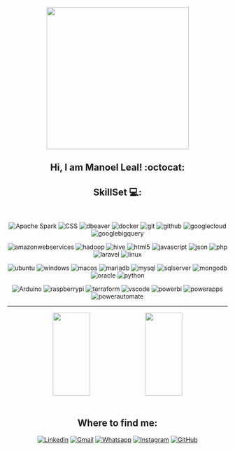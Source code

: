 <div align="center">
  
<img src = "https://raw.githubusercontent.com/gist/vininjr/d29bb07bdadb41e4b0923bc8fa748b1a/raw/88f20c9d749d756be63f22b09f3c4ac570bc5101/programming.gif" width = "325px">
  
## Hi, I am Manoel Leal! :octocat:

</div>

<div align="center">

  ## SkillSet 💻:

<br>

  ![Apache Spark](https://img.shields.io/badge/-Spark-333333?style=plastic&logo=apachespark&color=E25A1C&logoColor=white)
  ![CSS](https://img.shields.io/badge/-CSS-333333?style=plastic&logo=css3&color=1572B6&logoColor=white)
  ![dbeaver](https://img.shields.io/badge/-DBeaver-333333?style=plastic&logo=dbeaver&color=382923&logoColor=white)
  ![docker](https://img.shields.io/badge/-Docker-333333?style=plastic&logo=docker&color=2496ED&logoColor=white)
  ![git](https://img.shields.io/badge/-Git-333333?style=plastic&logo=git&color=F05032&logoColor=white)
  ![github](https://img.shields.io/badge/-Github-333333?style=plastic&logo=github&color=181717&logoColor=white)
  ![googlecloud](https://img.shields.io/badge/-Google%20Cloud-333333?style=plastic&logo=googlecloud&color=4285F4&logoColor=white)
  ![googlebigquery](https://img.shields.io/badge/-Google%20Big%20Query-333333?style=plastic&logo=googlebigquery&color=669DF6&logoColor=white)
  
  ![amazonwebservices](https://img.shields.io/badge/-AWS-333333?style=plastic&logo=amazonwebservices&color=232F3E&logoColor=white)
  ![hadoop](https://img.shields.io/badge/-Hadoop-333333?style=plastic&logo=apachehadoop&color=66CCFF&logoColor=black)
  ![hive](https://img.shields.io/badge/-Hive-333333?style=plastic&logo=apachehive&color=FDEE21&logoColor=black)
  ![html5](https://img.shields.io/badge/-HTML-333333?style=plastic&logo=html5&color=E34F26&logoColor=white)
  ![javascript](https://img.shields.io/badge/-JavaScript-333333?style=plastic&logo=javascript&color=F7DF1E&logoColor=black)
  ![json](https://img.shields.io/badge/-JSON-333333?style=plastic&logo=json&color=000000&logoColor=white)
  ![php](https://img.shields.io/badge/-PHP-333333?style=plastic&logo=php&color=777BB4&logoColor=white)
  ![laravel](https://img.shields.io/badge/-Laravel-333333?style=plastic&logo=laravel&color=FF2D20&logoColor=white)
  ![linux](https://img.shields.io/badge/-Linux-333333?style=plastic&logo=linux&color=FCC624&logoColor=black)
  
  ![ubuntu](https://img.shields.io/badge/-Ubuntu-333333?style=plastic&logo=ubuntu&color=E95420&logoColor=white)
  ![windows](https://img.shields.io/badge/-Windows-333333?style=plastic&logo=windows&color=0078D4&logoColor=white)
  ![macos](https://img.shields.io/badge/-macOS-333333?style=plastic&logo=macos&color=000000&logoColor=white)
  ![mariadb](https://img.shields.io/badge/-MariaDB-333333?style=plastic&logo=mariadb&color=003545&logoColor=white)
  ![mysql](https://img.shields.io/badge/-MySQL-333333?style=plastic&logo=mysql&color=4479A1&logoColor=white)
  ![sqlserver](https://img.shields.io/badge/-SQLServer-333333?style=plastic&logo=microsoftsqlserver&color=CC2927&logoColor=white)
  ![mongodb](https://img.shields.io/badge/-MongoDB-333333?style=plastic&logo=mongodb&color=47A248&logoColor=white)
  ![oracle](https://img.shields.io/badge/-Oracle-333333?style=plastic&logo=oracle&color=F80000&logoColor=white)
  ![python](https://img.shields.io/badge/-Python-333333?style=plastic&logo=python&color=3776AB&logoColor=white)
  
  ![Arduino](https://img.shields.io/badge/-Arduino-333333?style=plastic&logo=arduino&color=00878F&logoColor=white)
  ![raspberrypi](https://img.shields.io/badge/-Raspberry%20Pi-333333?style=plastic&logo=raspberrypi&color=A22846&logoColor=white)
  ![terraform](https://img.shields.io/badge/-Terraform-333333?style=plastic&logo=terraform&color=844FBA&logoColor=white)
  ![vscode](https://img.shields.io/badge/-Visual%20Code-333333?style=plastic&logo=visualstudiocode&color=007ACC&logoColor=white)
  ![powerbi](https://img.shields.io/badge/-Power%20BI-333333?style=plastic&logo=powerbi&color=F2C811&logoColor=black)
  ![powerapps](https://img.shields.io/badge/-Power%20Apps-333333?style=plastic&logo=powerapps&color=742774&logoColor=white)
  ![powerautomate](https://img.shields.io/badge/-Power%20Automate-333333?style=plastic&logo=powerautomate&color=0066FF&logoColor=white)
   
</div>


---

<div align="center">  
  <img width="41%" height="190px" src="https://github-readme-stats.vercel.app/api/top-langs/?username=omanoelleal&layout=compact&langs_count=6&theme=calm_pink&disable_animations=false&" />
  <img width="41%" height="190px" src="https://github-readme-stats.vercel.app/api?username=omanoelleal&show_icons=true&include_all_commits=false&count_private=true&theme=calm_pink&disable_animations=false&show=reviews&"/>
<!--   <img width="41%" height="190px" src="http://github-readme-streak-stats.herokuapp.com?user=omanoelleal&theme=calm_pink&date_format=j%20M%5B%20Y%5D)"/> -->
</div>

<br>

<div align="center">

## Where to find me:
  
  [![Linkedin](https://img.shields.io/badge/-manoelleal-blue?style=flat&logo=Linkedin&logoColor=white&link=https://www.linkedin.com/in/manoelleal)](https://www.linkedin.com/in/manoelleal)
  [![Gmail](https://img.shields.io/badge/-manoel.leal17-EA4335?style=flat&logo=Gmail&logoColor=white&link=mailto:manoel.leal17)](mailto:manoel.leal17@gmail.com)
  [![Whatsapp](https://img.shields.io/badge/-913996410-25d366?style=flat&logo=whatsapp&logoColor=white&link=https://api.whatsapp.com/send/?phone=%2B351913996410)](https://api.whatsapp.com/send/?phone=%2B351913996410)
  [![Instagram](https://img.shields.io/badge/-im.manoel-%23E4405F?style=flat&logo=instagram&logoColor=white&link=https://instagram.com/im.manoel)](https://instagram.com/im.manoel)
  [![GitHub](https://img.shields.io/github/followers/omanoelleal?label=follow&style=social)](https://github.com/omanoelleal/omanoelleal)
    
</div>
